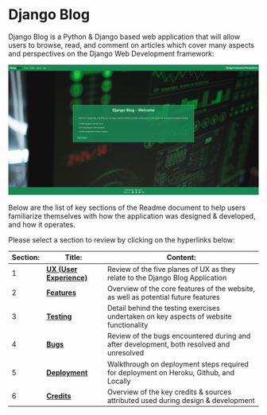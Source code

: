 # Django Blog
Django Blog is a Python & Django based web application that will allow users to browse, read, and comment on articles which cover many aspects and perspectives on the Django Web Development framework:

![Title](readme/home.png)


Below are the list of key sections of the Readme document to help users familiarize themselves with how the application was designed & developed, and how it operates. 

Please select a section to review by clicking on the hyperlinks below:

Section: | Title:  | Content:
------------- | ------------- | ------------ 
1 | [**UX (User Experience)**](https://github.com/dkelly255/PP4-Fantasy-Football-Centre/blob/main/UX.md) | Review of the five planes of UX as they relate to the Django Blog Application
2 | [**Features**](https://github.com/dkelly255/PP4-Fantasy-Football-Centre/blob/main/FEATURES.md) | Overview of the core features of the website, as well as potential future features
3 | [**Testing**](https://github.com/dkelly255/PP4-Fantasy-Football-Centre/blob/main/TESTING.md) | Detail behind the testing exercises undertaken on key aspects of website functionality
4 | [**Bugs**](https://github.com/dkelly255/PP4-Fantasy-Football-Centre/blob/main/BUGS.md) | Review of the bugs encountered during and after development, both resolved and unresolved
5 | [**Deployment**](https://github.com/dkelly255/PP4-Fantasy-Football-Centre/blob/main/DEPLOYMENT.md) | Walkthrough on deployment steps required for deployment on Heroku, Github, and Locally
6 | [**Credits**](https://github.com/dkelly255/PP4-Fantasy-Football-Centre/blob/main/CREDITS.md) | Overview of the key credits & sources attributed used during design & development 
